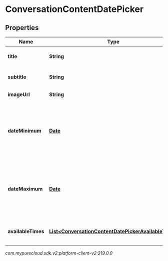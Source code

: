 # ConversationContentDatePicker


## Properties

| Name | Type | Description | Notes |
| ------------ | ------------- | ------------- | ------------- |
| **title** | **String** | Text to show in the title. |  [optional] |
| **subtitle** | **String** | Text to show in the description. |  [optional] |
| **imageUrl** | **String** | URL of an image |  [optional] |
| **dateMinimum** | [**Date**](Date) | The minimum Date Enabled in the datepicker calendar, format: ISO 8601. |  [optional] |
| **dateMaximum** | [**Date**](Date) | The maximum Date Enabled in the datepicker calendar, format: ISO 8601. |  [optional] |
| **availableTimes** | [**List&lt;ConversationContentDatePickerAvailableTime&gt;**](ConversationContentDatePickerAvailableTime) | An array of available times objects. |  [optional] |




_com.mypurecloud.sdk.v2:platform-client-v2:219.0.0_
